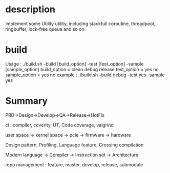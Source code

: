 # description

Implement some Utility utility, including stackfull coroutine, threadpool, ringbuffer, lock-free queue and so on.

# build

Usage : ./build.sh -build [build_option] -test [test_option] -sample [sample_option]
build_option = clean debug release
test_option = yes no
sample_option = yes no
example : ./build.sh -build debug -test yes -sample yes


# Summary

PRD->Design->Develop->QA->Release->HotFix

ci : compiler, coverity, UT, Code coverage, valgrind

user space -> kernel space -> pcie -> firmware -> hardware

Design pattern, Profiling, Language feature, Crossing compilation

Modern language -> Compiler -> Instruction set -> Architecture

repo management : feature, master, develop, release, submodule
